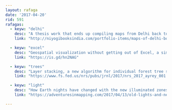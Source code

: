 ```yaml
---
layout: rafaga
date: '2017-04-20'
rid: 591
rafagas:
  - keyw: "delhi"
    desc: "A thesis work that ends up compiling maps from Delhi back to the XIX century "
    link: "http://niyogibooksindia.com/portfolio-items/maps-of-delhi-books/"

  - keyw: "excel"
    desc: "Geospatial visualization without getting out of Excel, a simple validation exercise"
    link: "https://is.gd/hn2NAG"

  - keyw: "trees"
    desc: "Layer stacking, a new algorithm for individual forest tree segmentation using LIDAR point clouds (PDF)"
    link: "https://www.fs.fed.us/nrs/pubs/jrnl/2017/nrs_2017_ayrey_001.pdf"

  - keyw: "light"
    desc: "How Earth nights have changed with the new illuminated zones between 2012 and 2016"
    link: "https://adventuresinmapping.com/2017/04/13/old-lights-and-new-lights/"

---
```


